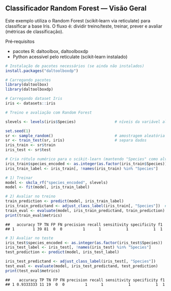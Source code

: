 ## Classificador Random Forest — Visão Geral

Este exemplo utiliza o Random Forest (scikit‑learn via reticulate) para classificar a base Iris.
O fluxo é: dividir treino/teste, treinar, prever e avaliar (métricas de classificação).

Pré‑requisitos
- pacotes R: daltoolbox, daltoolboxdp
- Python acessível pelo reticulate (scikit‑learn instalado)


``` r
# Instalação de pacotes necessários (se ainda não instalados)
install.packages("daltoolboxdp")
```


``` r
# Carregando pacotes
library(daltoolbox)
library(daltoolboxdp)
```



``` r
# Carregando dataset Iris
iris <- datasets::iris
```


``` r
# Treino e avaliação com Random Forest

slevels <- levels(iris$Species)                 # níveis da variável alvo

set.seed(1)
sr <- sample_random()                           # amostragem aleatória estratificada
sr <- train_test(sr, iris)                      # separa dados
iris_train <- sr$train
iris_test <- sr$test

# Cria rótulo numérico para o scikit‑learn (mantendo "Species" como alvo original)
iris_train$species_encoded <- as.integer(as.factor(iris_train$Species))
iris_train_label <- iris_train[, !names(iris_train) %in% "Species"]

# 1) Treinar
model <- skcla_rf("species_encoded", slevels)
model <- fit(model, iris_train_label)

# 2) Avaliar no treino
train_prediction <- predict(model, iris_train_label)
iris_train_predictand <- adjust_class_label(iris_train[, "Species"])  # rótulos originais
train_eval <- evaluate(model, iris_train_predictand, train_prediction)
print(train_eval$metrics)
```

```
##   accuracy TP TN FP FN precision recall sensitivity specificity f1
## 1        1 39 81  0  0         1      1           1           1  1
```

``` r
# 3) Avaliar no teste
iris_test$species_encoded <- as.integer(as.factor(iris_test$Species))
iris_test_label <- iris_test[, !names(iris_test) %in% "Species"]
test_prediction <- predict(model, iris_test_label)

iris_test_predictand <- adjust_class_label(iris_test[, "Species"])
test_eval <- evaluate(model, iris_test_predictand, test_prediction)
print(test_eval$metrics)
```

```
##    accuracy TP TN FP FN precision recall sensitivity specificity f1
## 1 0.9333333 11 19  0  0         1      1           1           1  1
```
